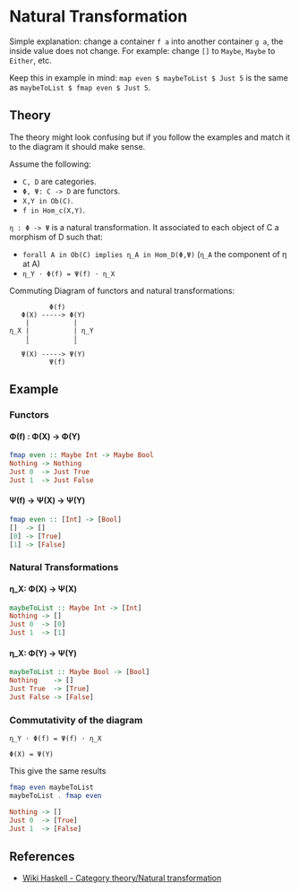 # Natural Transformation

Simple explanation: change a container `f a` into another container `g a`, the inside value does not change. For example: change `[]` to `Maybe`, `Maybe` to `Either`, etc.

Keep this in example in mind:
`map even $ maybeToList $ Just 5` is the same as `maybeToList $ fmap even $ Just 5`.

## Theory

The theory might look confusing but if you follow the examples and match it to the diagram it should make sense.

Assume the following:

- `C, D` are categories.
- `Φ, Ψ: C -> D` are functors.
- `X,Y in Ob(C)`.
- `f in Hom_c(X,Y)`.

`η : Φ -> Ψ` is a natural transformation. It associated to each object of C a morphism of D such that: 

- `forall A in Ob(C) implies η_A in Hom_D(Φ,Ψ)` (`η_A` the component of η at A) 
-  `η_Y ⋅ Φ(f) = Ψ(f) ⋅ η_X`

Commuting Diagram of functors and natural transformations:

```
	      Φ(f)
   Φ(X) -----> Φ(Y)
    |           |
η_X |           | η_Y
    |           |
    ˇ           ˇ 
   Ψ(X) -----> Ψ(Y)
          Ψ(f)
```

## Example

### Functors 

#### Φ(f) : Φ(X) -> Φ(Y)

```Haskell
fmap even :: Maybe Int -> Maybe Bool
Nothing -> Nothing
Just 0  -> Just True
Just 1  -> Just False
```

#### Ψ(f) -> Ψ(X) -> Ψ(Y)

```Haskell
fmap even :: [Int] -> [Bool]
[]  -> []
[0] -> [True]
[1] -> [False]
```

### Natural Transformations

#### η_X: Φ(X) -> Ψ(X)

```Haskell
maybeToList :: Maybe Int -> [Int]
Nothing -> []
Just 0  -> [0]
Just 1  -> [1]
```

#### η_X: Φ(Y) -> Ψ(Y)

```Haskell
maybeToList :: Maybe Bool -> [Bool]
Nothing    -> []
Just True  -> [True]
Just False -> [False]
```

### Commutativity of the diagram

`η_Y ⋅ Φ(f) = Ψ(f) ⋅ η_X`

`Φ(X) = Ψ(Y)`

This give the same results
```Haskell
fmap even maybeToList
maybeToList . fmap even

Nothing -> []
Just 0  -> [True]
Just 1  -> [False]
```

## References

- [Wiki Haskell - Category theory/Natural transformation](https://wiki.haskell.org/Category_theory/Natural_transformation)

